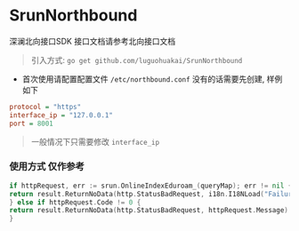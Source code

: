 # SrunNorthbound

深澜北向接口SDK 接口文档请参考北向接口文档
> 引入方式: `go get github.com/luguohuakai/SrunNorthbound`

* 首次使用请配置配置文件 `/etc/northbound.conf` 没有的话需要先创建, 样例如下

```ini
protocol = "https"
interface_ip = "127.0.0.1"
port = 8001
```

> 一般情况下只需要修改 `interface_ip`

### 使用方式 仅作参考

```go
if httpRequest, err := srun.OnlineIndexEduroam_(queryMap); err != nil {
return result.ReturnNoData(http.StatusBadRequest, i18n.I18NLoad("Failure", "return"))
} else if httpRequest.Code != 0 {
return result.ReturnNoData(http.StatusBadRequest, httpRequest.Message)
}
```
